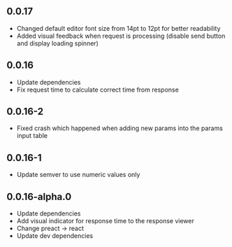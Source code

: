 ## 0.0.17

- Changed default editor font size from 14pt to 12pt for better readability
- Added visual feedback when request is processing (disable send button and display loading spinner)

## 0.0.16

- Update dependencies
- Fix request time to calculate correct time from response

## 0.0.16-2

- Fixed crash which happened when adding new params into the params input table

## 0.0.16-1

- Update semver to use numeric values only

## 0.0.16-alpha.0

- Update dependencies
- Add visual indicator for response time to the response viewer
- Change preact -> react
- Update dev dependencies
